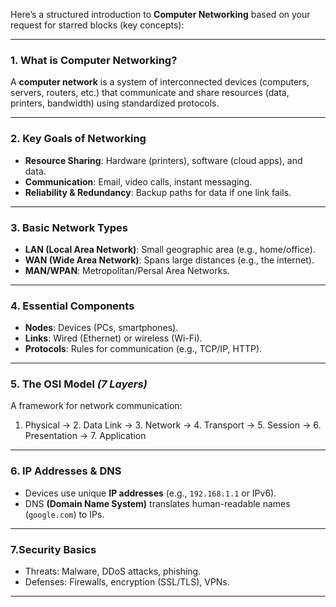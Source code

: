 

Here’s a structured introduction to **Computer Networking** based on your request for starred blocks (key concepts):

---

### **1. What is Computer Networking?**  
A **computer network** is a system of interconnected devices (computers, servers, routers, etc.) that communicate and share resources (data, printers, bandwidth) using standardized protocols.

---

### **2. Key Goals of Networking**  
- **Resource Sharing**: Hardware (printers), software (cloud apps), and data.  
- **Communication**: Email, video calls, instant messaging.  
- **Reliability & Redundancy**: Backup paths for data if one link fails.  

---

### **3. Basic Network Types**  
- **LAN (Local Area Network)**: Small geographic area (e.g., home/office).  
- **WAN (Wide Area Network)**: Spans large distances (e.g., the internet).  
- **MAN/WPAN**: Metropolitan/Persal Area Networks.  

---

### **4. Essential Components**  
- **Nodes**: Devices (PCs, smartphones).  
- **Links**: Wired (Ethernet) or wireless (Wi-Fi).  
- **Protocols**: Rules for communication (e.g., TCP/IP, HTTP).  

---

### **5. The OSI Model** *(7 Layers)*  
A framework for network communication:  
1. Physical → 2. Data Link → 3. Network → 4. Transport → 5. Session → 6. Presentation → 7. Application  

---

### **6. IP Addresses & DNS**  
- Devices use unique **IP addresses** (e.g., `192.168.1.1` or IPv6).  
- DNS **(Domain Name System)** translates human-readable names (`google.com`) to IPs.

---

### **7.Security Basics**  
- Threats: Malware, DDoS attacks, phishing.  
- Defenses: Firewalls, encryption (SSL/TLS), VPNs.

---

